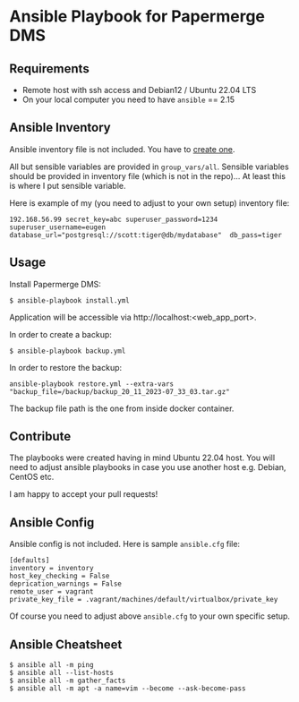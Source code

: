 # Ansible Playbook for Papermerge DMS


## Requirements

- Remote host with ssh access and Debian12 / Ubuntu 22.04 LTS
- On your local computer you need to have `ansible` == 2.15


## Ansible Inventory

Ansible inventory file is not included. You have to [create one](https://docs.ansible.com/ansible/latest/inventory_guide/intro_inventory.html).

All but sensible variables are provided in ``group_vars/all``.
Sensible variables should be provided in inventory file (which is not in the repo)...
At least this is where I put sensible variable.

Here is example of my (you need to adjust to your own setup) inventory file:

```
192.168.56.99 secret_key=abc superuser_password=1234 superuser_username=eugen database_url="postgresql://scott:tiger@db/mydatabase"  db_pass=tiger
```


## Usage

Install Papermerge DMS:

```
$ ansible-playbook install.yml
```

Application will be accessible via http://localhost:<web_app_port>.

In order to create a backup:

```
$ ansible-playbook backup.yml
```

In order to restore the backup:

```
ansible-playbook restore.yml --extra-vars "backup_file=/backup/backup_20_11_2023-07_33_03.tar.gz"
```

The backup file path is the one from inside docker container.

## Contribute

The playbooks were created having in mind Ubuntu 22.04 host. You will need to adjust ansible playbooks in case you use another host e.g. Debian, CentOS etc.

I am happy to accept your pull requests!

## Ansible Config

Ansible config is not included. Here is sample ``ansible.cfg`` file:

```
[defaults]
inventory = inventory
host_key_checking = False
deprication_warnings = False
remote_user = vagrant
private_key_file = .vagrant/machines/default/virtualbox/private_key
```

Of course you need to adjust above ``ansible.cfg`` to your own specific setup.

## Ansible Cheatsheet

```
$ ansible all -m ping
$ ansible all --list-hosts
$ ansible all -m gather_facts
$ ansible all -m apt -a name=vim --become --ask-become-pass
```
